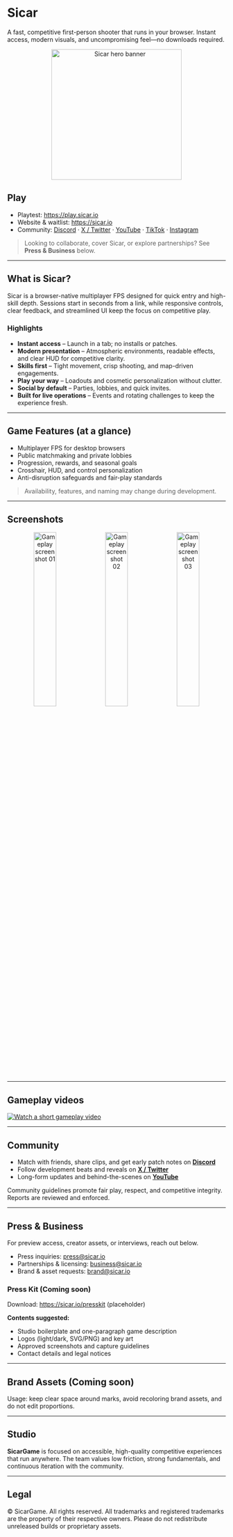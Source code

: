  
# Sicar

A fast, competitive first-person shooter that runs in your browser. Instant access, modern visuals, and uncompromising feel—no downloads required.

<p align="center">
  <img src="https://pub-f1c26332ec954985aad785db2167ca2f.r2.dev/Background.png" alt="Sicar hero banner" height="300px">
</p>


## Play

- Playtest: https://play.sicar.io  
- Website & waitlist: https://sicar.io  
- Community: [Discord](https://discord.gg/tetwdUAPRP) · [X / Twitter](https://x.com/SicarGame) · [YouTube](https://youtube.com/@SicarGame) · [TikTok](https://tiktok.com/@SicarGame) · [Instagram](https://instagram.com/SicarGame)

> Looking to collaborate, cover Sicar, or explore partnerships? See **Press & Business** below.

---

## What is Sicar?

Sicar is a browser-native multiplayer FPS designed for quick entry and high-skill depth. Sessions start in seconds from a link, while responsive controls, clear feedback, and streamlined UI keep the focus on competitive play.

### Highlights

- **Instant access** – Launch in a tab; no installs or patches.
- **Modern presentation** – Atmospheric environments, readable effects, and clear HUD for competitive clarity.
- **Skills first** – Tight movement, crisp shooting, and map-driven engagements.
- **Play your way** – Loadouts and cosmetic personalization without clutter.
- **Social by default** – Parties, lobbies, and quick invites.
- **Built for live operations** – Events and rotating challenges to keep the experience fresh.

---

## Game Features (at a glance)

- Multiplayer FPS for desktop browsers  
- Public matchmaking and private lobbies  
- Progression, rewards, and seasonal goals  
- Crosshair, HUD, and control personalization  
- Anti-disruption safeguards and fair-play standards

> Availability, features, and naming may change during development.

---

## Screenshots

<p align="center">
  <img src="https://lumina.pw/showcase/2024-11-04_06-52-43.jpg" alt="Gameplay screenshot 01" width="32%">
  <img src="https://lumina.pw/showcase/2024-12-09_08-45-35.png" alt="Gameplay screenshot 02" width="32%">
  <img src="https://pub-f1c26332ec954985aad785db2167ca2f.r2.dev/screenshot.png" alt="Gameplay screenshot 03" width="32%">
</p>

---

## Gameplay videos

[![Watch a short gameplay video](https://lumina.pw/showcase/5wihLk8BTNM.png)](https://youtu.be/5wihLk8BTNM)

---

## Community

- Match with friends, share clips, and get early patch notes on **[Discord](https://discord.gg/tetwdUAPRP)**  
- Follow development beats and reveals on **[X / Twitter](https://x.com/SicarGame)**  
- Long-form updates and behind-the-scenes on **[YouTube](https://youtube.com/@SicarGame)**

Community guidelines promote fair play, respect, and competitive integrity. Reports are reviewed and enforced.

---

## Press & Business

For preview access, creator assets, or interviews, reach out below.

- Press inquiries: press@sicar.io  
- Partnerships & licensing: business@sicar.io  
- Brand & asset requests: brand@sicar.io

### Press Kit (Coming soon)

Download: https://sicar.io/presskit (placeholder)

**Contents suggested:**
- Studio boilerplate and one-paragraph game description  
- Logos (light/dark, SVG/PNG) and key art  
- Approved screenshots and capture guidelines  
- Contact details and legal notices

---

## Brand Assets  (Coming soon)

<!--
Swap these placeholders with your actual files.
Place at: .github/profile/assets/*
-->
<!-- - Primary logo: `./assets/logo-primary.svg`  
- Monochrome logo: `./assets/logo-mono.svg`  
- Wordmark: `./assets/wordmark.svg`  
- App icon / avatar: `./assets/icon-1024.png` -->

Usage: keep clear space around marks, avoid recoloring brand assets, and do not edit proportions.

---

## Studio

**SicarGame** is focused on accessible, high-quality competitive experiences that run anywhere. The team values low friction, strong fundamentals, and continuous iteration with the community.

---

## Legal

© SicarGame. All rights reserved. All trademarks and registered trademarks are the property of their respective owners. Please do not redistribute unreleased builds or proprietary assets.

